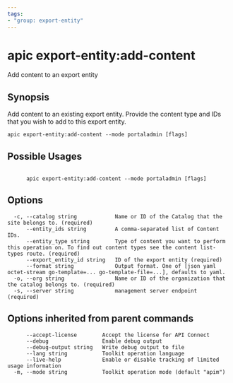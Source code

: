 ```yaml
---
tags:
- "group: export-entity"
---
```

# apic export-entity:add-content

Add content to an export entity

## Synopsis

Add content to an existing export entity. Provide the content type and IDs that you wish to add to this export entity.

```
apic export-entity:add-content --mode portaladmin [flags]
```

## Possible Usages

```

      apic export-entity:add-content --mode portaladmin [flags]

```

## Options

```
  -c, --catalog string            Name or ID of the Catalog that the site belongs to. (required)
      --entity_ids string         A comma-separated list of Content IDs.
      --entity_type string        Type of content you want to perform this operation on. To find out content types see the content list-types route. (required)
      --export_entity_id string   ID of the export entity (required)
      --format string             Output format. One of [json yaml octet-stream go-template=... go-template-file=...], defaults to yaml.
  -o, --org string                Name or ID of the organization that the catalog belongs to. (required)
  -s, --server string             management server endpoint (required)
```

## Options inherited from parent commands

```
      --accept-license        Accept the license for API Connect
      --debug                 Enable debug output
      --debug-output string   Write debug output to file
      --lang string           Toolkit operation language
      --live-help             Enable or disable tracking of limited usage information
  -m, --mode string           Toolkit operation mode (default "apim")
```
